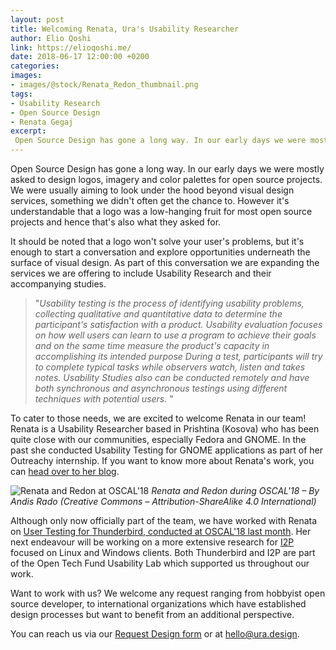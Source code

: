 ```yaml
---
layout: post
title: Welcoming Renata, Ura's Usability Researcher
author: Elio Qoshi
link: https://elioqoshi.me/
date: 2018-06-17 12:00:00 +0200
categories: 
images:
- images/@stock/Renata_Redon_thumbnail.png
tags:
- Usability Research
- Open Source Design
- Renata Gegaj
excerpt:
 Open Source Design has gone a long way. In our early days we were mostly asked to design logos, imagery and color palettes for open source projects. We were usually aiming to look under the hood beyond visual design services, something we didn't often get the chance to.[…]
---
```


Open Source Design has gone a long way. In our early days we were mostly asked to design logos, imagery and color palettes for open source projects. We were usually aiming to look under the hood beyond visual design services, something we didn't often get the chance to. However it's understandable that a logo was a low-hanging fruit for most open source projects and hence that's also what they asked for. 

It should be noted that a logo won't solve your user's problems, but it's enough to start a conversation and explore opportunities underneath the surface of visual design. As part of this conversation we are expanding the services we are offering to include Usability Research and their accompanying studies.

>  "*Usability testing is the process of identifying usability problems,
> collecting qualitative and quantitative data to determine the
> participant's satisfaction with a product. Usability evaluation
> focuses on how well users can learn to use a program to achieve their
> goals and on the same time measure the product's capacity in
> accomplishing its intended purpose During a test, participants will
> try to complete typical tasks while observers watch, listen and takes
> notes. Usability Studies also can be conducted remotely and have both
> synchronous and asynchronous testings using different techniques with
> potential users.* "

To cater to those needs, we are excited to welcome Renata in our team! Renata is a Usability Researcher based in Prishtina (Kosova) who has been quite close with our communities, especially Fedora and GNOME. In the past she conducted Usability Testing for GNOME applications as part of her Outreachy internship. If you want to know more about Renata's work, you can [head over to her blog](https://renatagegaj.wordpress.com/2016/05/30/what-is-usability/).

  ![Renata and Redon at OSCAL'18](https://ura.design/images/@stock/OSCALRedon_Renata.jpg)
<i>Renata and Redon during OSCAL'18 – By Andis Rado (Creative Commons – Attribution-ShareAlike 4.0 International)</i>

Although only now officially part of the team, we have worked with Renata on [User Testing for Thunderbird, conducted at OSCAL'18 last month](https://ura.design/2018/05/31/oscal-18-we-were-there). Her next endeavour will be working on a more extensive research for [I2P](https://geti2p.net/en/) focused on Linux and Windows clients. Both Thunderbird and I2P are part of the Open Tech Fund Usability Lab which supported us throughout our work.

Want to work with us? We welcome any request ranging from hobbyist open source developer, to international organizations which have established design processes but want to benefit from an additional perspective.

You can reach us via our [Request Design form](https://ura.design/request) or at [hello@ura.design](mailto:hello@ura.design). 
